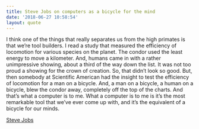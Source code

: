 ```yaml
---
title: Steve Jobs on computers as a bicycle for the mind
date: '2018-06-27 10:58:54'
layout: quote
---
```

I think one of the things that really separates us from the high primates is that we’re tool builders. I read a study that measured the efficiency of locomotion for various species on the planet. The condor used the least energy to move a kilometer. And, humans came in with a rather unimpressive showing, about a third of the way down the list. It was not too proud a showing for the crown of creation. So, that didn’t look so good. But, then somebody at Scientific American had the insight to test the efficiency of locomotion for a man on a bicycle. And, a man on a bicycle, a human on a bicycle, blew the condor away, completely off the top of the charts. And that’s what a computer is to me. What a computer is to me is it’s the most remarkable tool that we’ve ever come up with, and it’s the equivalent of a bicycle for our minds.

[Steve Jobs](http://www.brainpickings.org/2011/12/21/steve-jobs-bicycle-for-the-mind-1990/)
